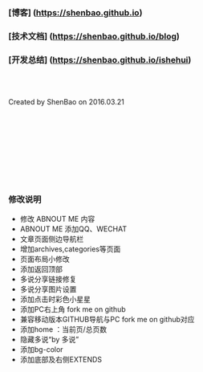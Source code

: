 
# 

### [博客] (https://shenbao.github.io)

### [技术文档] (https://shenbao.github.io/blog)

### [开发总结] (https://shenbao.github.io/ishehui)

<br/><br/>

Created by ShenBao on 2016.03.21


<br/><br/><br/><br/><br/><br/><br/><br/>

### 修改说明

- 修改 ABNOUT ME 内容
- ABNOUT ME 添加QQ、WECHAT
- 文章页面侧边导航栏
- 增加archives,categories等页面
- 页面布局小修改
- 添加返回顶部
- 多说分享链接修复
- 多说分享图片设置
- 添加点击时彩色小星星
- 添加PC右上角 fork me on github
- 兼容移动版本GITHUB导航与PC fork me on github对应
- 添加home ：当前页/总页数
- 隐藏多说“by 多说”
- 添加bg-color
- 添加底部及右侧EXTENDS
